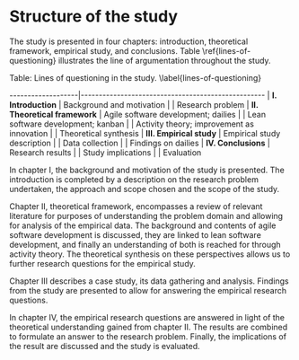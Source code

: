 
# Structure of the study

The study is presented in four chapters: introduction, theoretical framework, empirical study, and conclusions. Table \ref{lines-of-questioning} illustrates the line of argumentation throughout the study.


Table: Lines of questioning in the study. \label{lines-of-questioning}

-------------------|---------------------------------------------------
| **I. Introduction**           | Background and motivation
|                               | Research problem
| **II. Theoretical framework** | Agile software development; dailies
|                               | Lean software development; kanban
|                               | Activity theory; improvement as innovation
|                               | Theoretical synthesis
| **III. Empirical study**      | Empirical study description
|                               | Data collection
|                               | Findings on dailies
| **IV. Conclusions**           | Research results
|                               | Study implications
|                               | Evaluation

In chapter I, the background and motivation of the study is presented. The introduction is completed by a description on the research problem undertaken, the approach and scope chosen and the scope of the study.

Chapter II, theoretical framework, encompasses a review of relevant literature for purposes of understanding the problem domain and allowing for analysis of the empirical data. The background and contents of agile software development is discussed, they are linked to lean software development, and finally an understanding of both is reached for through activity theory. The theoretical synthesis on these perspectives allows us to further research questions for the empirical study.

Chapter III describes a case study, its data gathering and analysis. Findings from the study are presented to allow for answering the empirical research questions.

In chapter IV, the empirical research questions are answered in light of the theoretical understanding gained from chapter II. The results are combined to formulate an answer to the research problem. Finally, the implications of the result are discussed and the study is evaluated.
